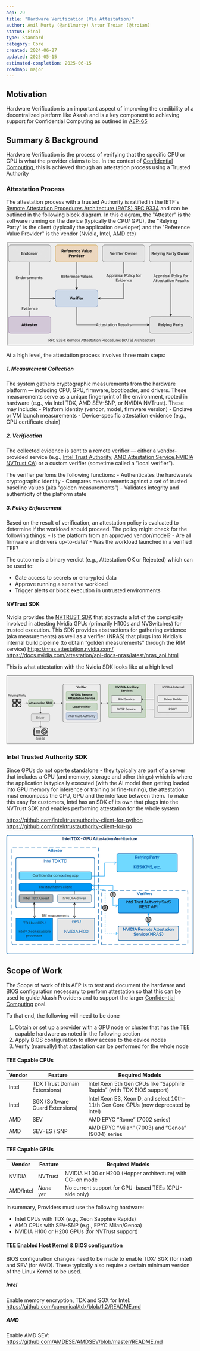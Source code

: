 ```yaml
---
aep: 29
title: "Hardware Verification (Via Attestation)"
author: Anil Murty (@anilmurty) Artur Troian (@troian)
status: Final
type: Standard
category: Core
created: 2024-06-27
updated: 2025-05-15
estimated-completion: 2025-06-15
roadmap: major
---
```

## Motivation

Hardware Verification is an important aspect of improving the credibility of a decentralized platform like Akash and is a key component to achieving support for Confidential Computing as outlined in [AEP-65](https://akash.network/roadmap/aep-65/)

## Summary & Background

Hardware Verification is the process of verifying that the specific CPU or GPU is what the provider claims to be. In the context of [Confidential Computing](https://akash.network/roadmap/aep-65/), this is achieved through an attestation process using a Trusted Authority

### Attestation Process
The attestation process with a trusted Authority is ratified in the  IETF's [Remote Attestation Procedures Architecture (RATS) RFC 9334](https://datatracker.ietf.org/doc/rfc9334/) and can be outlined in the following block diagram. In this diagram, the "Attester" is the software running on the device (typically the CPU/ GPU), the "Relying Party" is the client (typically the application developer) and the "Reference Value Provider" is the vendor (Nvidia, Intel, AMD etc)

![Attestation High-Level Flow](attestation-high-level.png)

At a high level, the attestation process involves three main steps:

##### 1.  Measurement Collection 
   The system gathers cryptographic measurements from the hardware platform — including CPU, GPU, firmware, bootloader, and drivers. These measurements serve as a unique fingerprint of the environment, rooted in hardware (e.g., via Intel TDX, AMD SEV-SNP, or NVIDIA NVTrust). These may include:
     - Platform identity (vendor, model, firmware version)
     - Enclave or VM launch measurements
     - Device-specific attestation evidence (e.g., GPU certificate chain)


##### 2. Verification
   The collected evidence is sent to a remote verifier — either a vendor-provided service (e.g., [Intel Trust Authority](https://www.intel.com/content/www/us/en/security/trust-authority.html), [AMD Attestation Service](https://www.amd.com/content/dam/amd/en/documents/developer/lss-snp-attestation.pdf),[NVIDIA NVTrust CA](https://docs.nvidia.com/attestation/#overview)) or a custom verifier (sometime called a “local verifier”). 
   
   The verifier perfoms the following functions:
     - Authenticates the hardware’s cryptographic identity
     - Compares measurements against a set of trusted baseline values (aka “golden measurements”)
     - Validates integrity and authenticity of the platform state

##### 3. **Policy Enforcement**
   Based on the result of verification, an attestation policy is evaluated to determine if the workload should proceed. The policy might check for the following things:
     - Is the platform from an approved vendor/model?
     - Are all firmware and drivers up-to-date?
     - Was the workload launched in a verified TEE?

  The outcome is a binary verdict (e.g., Attestation OK or Rejected) which can be used to:
  - Gate access to secrets or encrypted data
  - Approve running a sensitive workload
  - Trigger alerts or block execution in untrusted environments

#### NVTrust SDK

Nvidia provides the [NVTRUST SDK](https://github.com/NVIDIA/nvtrust) that abstracts a lot of the complexity involved in attesting Nvidia GPUs (primarily H100s and NVSwitches) for trusted execution. This SDK provides abstractions for gathering evidence (aka measurements) as well as a verifier (NRAS) that plugs into Nvidia’s internal build pipeline (to obtain “golden measurements” through the RIM service)
https://nras.attestation.nvidia.com/
https://docs.nvidia.com/attestation/api-docs-nras/latest/nras_api.html 

This is what attestation with the Nvidia SDK looks like at a high level

![NVTrust Attestation](nvtrust-attestation.png)

### Intel Trusted Authority SDK
Since GPUs do not operte standalone - they typically are part of a server that includes a CPU (and memory, storage and other things) which is where the application is typically executed (with the AI model then getting loaded into GPU memory for inference or training or fine-tuning), the attestation must encompass the CPU, GPU and the interface between them. To make this easy for customers, Intel has an SDK of its own that plugs into the NVTrust SDK and enables performing attestation for the whole system

https://github.com/intel/trustauthority-client-for-python 
https://github.com/intel/trustauthority-client-for-go 

![Intel Attestation](intel-ita-attestation.png)


## Scope of Work

The Scope of work of this AEP is to test and document the hardware and BIOS configuration necessary to perform attestation so that this can be used to guide Akash Providers and to support the larger [Confidential Computing](https://akash.network/roadmap/aep-65/) goal. 

To that end, the following will need to be done

1. Obtain or set up a provider with a GPU node or cluster that has the TEE capable hardware as noted in the following section 
2. Apply BIOS configuration to allow access to the device nodes
3. Verify (manually) that attestation can be performed for the whole node

#### TEE Capable CPUs

| Vendor | Feature                              | Required Models                                                                 |
|--------|--------------------------------------|---------------------------------------------------------------------------------|
| Intel  | TDX (Trust Domain Extensions)        | Intel Xeon 5th Gen CPUs like “Sapphire Rapids” (with TDX BIOS support)          |
| Intel  | SGX (Software Guard Extensions)      | Intel Xeon E3, Xeon D, and select 10th–11th Gen Core CPUs (now deprecated by Intel) |
| AMD    | SEV                                  | AMD EPYC “Rome” (7002 series)                                                   |
| AMD    | SEV-ES / SNP                         | AMD EPYC “Milan” (7003) and “Genoa” (9004) series                               |

#### TEE Capable GPUs

| Vendor      | Feature     | Required Models                                                                 |
|-------------|-------------|---------------------------------------------------------------------------------|
| NVIDIA      | NVTrust     | NVIDIA H100 or H200 (Hopper architecture) with CC-on mode                       |
| AMD/Intel   | _None yet_  | No current support for GPU-based TEEs (CPU-side only)                           |

In summary, Providers must use the following hardware:
- Intel CPUs with TDX (e.g., Xeon Sapphire Rapids)
- AMD CPUs with SEV-SNP (e.g., EPYC Milan/Genoa)
- NVIDIA H100 or H200 GPUs (for NVTrust support)

#### TEE Enabled Host Kernel & BIOS configuration

BIOS configuration changes need to be made to enable TDX/ SGX (for intel) and SEV (for AMD). These typically also require a certain minimum version of the Linux Kernel to be used.

##### Intel

Enable memory encryption, TDX and SGX for Intel: https://github.com/canonical/tdx/blob/1.2/README.md 

##### AMD

Enable AMD SEV: https://github.com/AMDESE/AMDSEV/blob/master/README.md 
